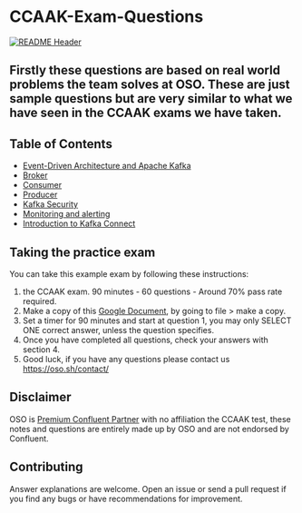 # CCAAK-Exam-Questions
[![README Header][readme_header_img]][readme_header_link]

Firstly these questions are based on real world problems the team solves at OSO. These
are just sample questions but are very similar to what we have seen in the CCAAK exams
we have taken.
---

## Table of Contents
- [Event-Driven Architecture and Apache Kafka](./Architecture/questions.md)
- [Broker](./Broker/questions.md)
- [Consumer](./Consumer/questions.md)
- [Producer](./Producer/questions.md)
- [Kafka Security](./Security/questions.md)
- [Monitoring and alerting](./Monitoring/questions.md)
- [Introduction to Kafka Connect](./Kafka%20Connect/questions.md)
 

## Taking the practice exam
You can take this example exam by following these instructions:
1. the CCAAK exam. 90 minutes - 60 questions - Around 70% pass rate required.
2. Make a copy of this <a href="https://docs.google.com/document/d/1ObWuzYwI2qZO5dO8zyWfJW_n6WE2o_v1zSY7RVQM68M/edit?tab=t.0" target="_blank">Google Document</a>, by going to file > make a copy.
3. Set a timer for 90 minutes and start at question 1, you may only SELECT ONE
correct answer, unless the question specifies.
4. Once you have completed all questions, check your answers with section 4.
5. Good luck, if you have any questions please contact us https://oso.sh/contact/

## Disclaimer

OSO is [Premium Confluent Partner](https://partners.confluent.io/English/directory/partner/1008054/oso) with no affiliation the CCAAK test, these notes and questions are entirely made up by OSO and are not endorsed by Confluent.

## Contributing

Answer explanations are welcome. Open an issue or send a pull request if you find any bugs or have recommendations for improvement.

[logo]: https://oso-public-resources.s3.eu-west-1.amazonaws.com/oso-logo-green.png
[website]: https://oso.sh?utm_source=github&utm_medium=readme&utm_campaign=osodevops/aws-terraform-dataiku-platform&utm_content=website
[github]: https://github.com/osodevops?utm_source=github&utm_medium=readme&utm_campaign=osodevops/aws-terraform-dataiku-platform&utm_content=github
[careers]: https://oso.sh/careers/?utm_source=github&utm_medium=readme&utm_campaign=osodevops/aws-terraform-dataiku-platform&utm_content=careers
[contact]: https://oso.sh/contact/?utm_source=github&utm_medium=readme&utm_campaign=osodevops/aws-terraform-dataiku-platform&utm_content=contact
[linkedin]: https://www.linkedin.com/company/oso-devops?utm_source=github&utm_medium=readme&utm_campaign=osodevops/aws-terraform-dataiku-platform&utm_content=linkedin
[twitter]: https://twitter.com/osodevops?utm_source=github&utm_medium=readme&utm_campaign=osodevops/aws-terraform-dataiku-platform&utm_content=twitter
[email]: mailto:enquiries@oso.sh?utm_source=github&utm_medium=readme&utm_campaign=osodevops/aws-terraform-dataiku-platform&utm_content=email
[readme_header_img]: https://oso-public-resources.s3.eu-west-1.amazonaws.com/oso-animation.gif
[readme_header_link]: https://oso.sh/what-we-do/?utm_source=github&utm_medium=readme&utm_campaign=osodevops/aws-terraform-dataiku-platform&utm_content=readme_header_link
[beacon]: https://github-analyics.ew.r.appspot.com/G-WV0Q3HYW08/osodevops/aws-terraform-dataiku-platform?pixel&cs=github&cm=readme&an=aws-terraform-dataiku-platform